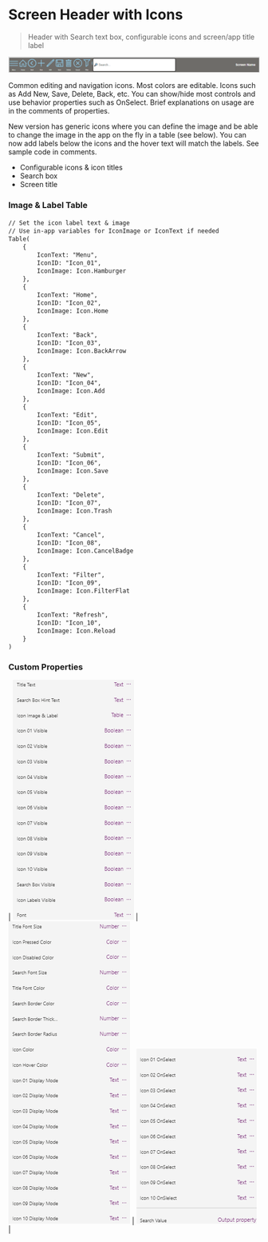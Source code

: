 # Screen Header with Icons
> Header with Search text box, configurable icons and screen/app title label

![(./../HeaderWithIcons/HeaderWithIcons.png)](./../HeaderWithIcons/HeaderWithIcons.png)

Common editing and navigation icons. Most colors are editable. Icons such as Add New, Save, Delete, Back, etc. You can show/hide most controls and use behavior properties such as OnSelect.
Brief explanations on usage are in the comments of properties.

New version has generic icons where you can define the image and be able to change the image in the app on the fly in a table (see below).
You can now add labels below the icons and the hover text will match the labels. See sample code in comments.
- Configurable icons & icon titles
- Search box
- Screen title
### Image & Label Table
~~~
// Set the icon label text & image
// Use in-app variables for IconImage or IconText if needed
Table(
    {
        IconText: "Menu",
        IconID: "Icon_01",
        IconImage: Icon.Hamburger
    },
    {
        IconText: "Home",
        IconID: "Icon_02",
        IconImage: Icon.Home
    },
    {
        IconText: "Back",
        IconID: "Icon_03",
        IconImage: Icon.BackArrow
    },
    {
        IconText: "New",
        IconID: "Icon_04",
        IconImage: Icon.Add
    },
    {
        IconText: "Edit",
        IconID: "Icon_05",
        IconImage: Icon.Edit
    },
    {
        IconText: "Submit",
        IconID: "Icon_06",
        IconImage: Icon.Save
    },
    {
        IconText: "Delete",
        IconID: "Icon_07",
        IconImage: Icon.Trash
    },
    {
        IconText: "Cancel",
        IconID: "Icon_08",
        IconImage: Icon.CancelBadge
    },
    {
        IconText: "Filter",
        IconID: "Icon_09",
        IconImage: Icon.FilterFlat
    },
    {
        IconText: "Refresh",
        IconID: "Icon_10",
        IconImage: Icon.Reload
    }
)
~~~
### Custom Properties
| ![(./../HeaderWithIcons/HeaderWithIconsProps1.png)](./../HeaderWithIcons/HeaderWithIconsProps1.png) | ![(./../HeaderWithIcons/HeaderWithIconsProps2.png)](./../HeaderWithIcons/HeaderWithIconsProps2.png) | ![(./../HeaderWithIcons/HeaderWithIconsProps3.png)](./../HeaderWithIcons/HeaderWithIconsProps3.png) | 
